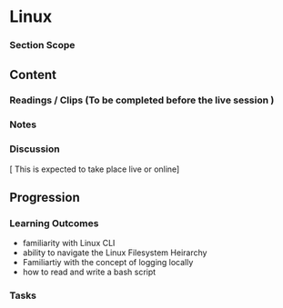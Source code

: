 # Linux  
### Section Scope  
## Content  
### Readings / Clips (To be completed before the live session )  
### Notes  
### Discussion  
[ This is expected to take place live or online]
## Progression  
### Learning Outcomes  
- familiarity with Linux CLI
- ability to navigate the Linux Filesystem Heirarchy
- Familiartiy with the concept of logging locally
- how to read and write a bash script
### Tasks  


